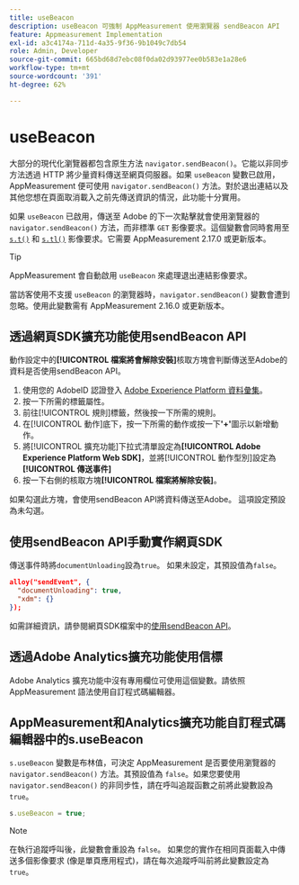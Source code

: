 ```yaml
---
title: useBeacon
description: useBeacon 可強制 AppMeasurement 使用瀏覽器 sendBeacon API
feature: Appmeasurement Implementation
exl-id: a3c4174a-711d-4a35-9f36-9b1049c7db54
role: Admin, Developer
source-git-commit: 665bd68d7ebc08f0da02d93977ee0b583e1a28e6
workflow-type: tm+mt
source-wordcount: '391'
ht-degree: 62%

---
```


# useBeacon

大部分的現代化瀏覽器都包含原生方法 `navigator.sendBeacon()`。它能以非同步方法透過 HTTP 將少量資料傳送至網頁伺服器。如果 `useBeacon` 變數已啟用，AppMeasurement 便可使用 `navigator.sendBeacon()` 方法。對於退出連結以及其他您想在頁面取消載入之前先傳送資訊的情況，此功能十分實用。

如果 `useBeacon` 已啟用，傳送至 Adobe 的下一次點擊就會使用瀏覽器的 `navigator.sendBeacon()` 方法，而非標準 `GET` 影像要求。這個變數會同時套用至 [`s.t()`](../functions/t-method.md) 和 [`s.tl()`](../functions/tl-method.md) 影像要求。它需要 AppMeasurement 2.17.0 或更新版本。

>[!TIP]
>
>AppMeasurement 會自動啟用 `useBeacon` 來處理退出連結影像要求。

當訪客使用不支援 `useBeacon` 的瀏覽器時，`navigator.sendBeacon()` 變數會遭到忽略。使用此變數需有 AppMeasurement 2.16.0 或更新版本。

## 透過網頁SDK擴充功能使用sendBeacon API

動作設定中的&#x200B;**[!UICONTROL 檔案將會解除安裝]**&#x200B;核取方塊會判斷傳送至Adobe的資料是否使用sendBeacon API。

1. 使用您的 AdobeID 認證登入 [Adobe Experience Platform 資料彙集](https://experience.adobe.com/data-collection)。
1. 按一下所需的標籤屬性。
1. 前往[!UICONTROL 規則]標籤，然後按一下所需的規則。
1. 在[!UICONTROL 動作]底下，按一下所需的動作或按一下&#x200B;**&#39;+&#39;**&#x200B;圖示以新增動作。
1. 將[!UICONTROL 擴充功能]下拉式清單設定為&#x200B;**[!UICONTROL Adobe Experience Platform Web SDK]**，並將[!UICONTROL 動作型別]設定為&#x200B;**[!UICONTROL 傳送事件]**
1. 按一下右側的核取方塊&#x200B;**[!UICONTROL 檔案將解除安裝]**。

如果勾選此方塊，會使用sendBeacon API將資料傳送至Adobe。 這項設定預設為未勾選。

## 使用sendBeacon API手動實作網頁SDK

傳送事件時將`documentUnloading`設為`true`。 如果未設定，其預設值為`false`。

```json
alloy("sendEvent", {
  "documentUnloading": true,
  "xdm": {}
});
```

如需詳細資訊，請參閱網頁SDK檔案中的[使用sendBeacon API](https://experienceleague.adobe.com/docs/experience-platform/edge/fundamentals/tracking-events.html?lang=zh-Hant#using-the-sendbeacon-api)。

## 透過Adobe Analytics擴充功能使用信標

Adobe Analytics 擴充功能中沒有專用欄位可使用這個變數。請依照 AppMeasurement 語法使用自訂程式碼編輯器。

## AppMeasurement和Analytics擴充功能自訂程式碼編輯器中的s.useBeacon

`s.useBeacon` 變數是布林值，可決定 AppMeasurement 是否要使用瀏覽器的 `navigator.sendBeacon()` 方法。其預設值為 `false`。如果您要使用 `navigator.sendBeacon()` 的非同步性，請在呼叫追蹤函數之前將此變數設為 `true`。

```js
s.useBeacon = true;
```

>[!NOTE]
>
>在執行追蹤呼叫後，此變數會重設為 `false`。 如果您的實作在相同頁面載入中傳送多個影像要求 (像是單頁應用程式)，請在每次追蹤呼叫前將此變數設定為 `true`。
